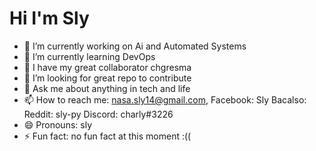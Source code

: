 # Hi I'm Sly

- 🔭 I’m currently working on Ai and Automated Systems
- 🌱 I’m currently learning DevOps
- 👯 I have my great collaborator chgresma
- 🤔 I’m looking for great repo to contribute
- 💬 Ask me about anything in tech and life
- 📫 How to reach me: nasa.sly14@gmail.com, Facebook: Sly Bacalso: Reddit: sly-py Discord: charly#3226
- 😄 Pronouns: sly
- ⚡ Fun fact: no fun fact at this moment :((

